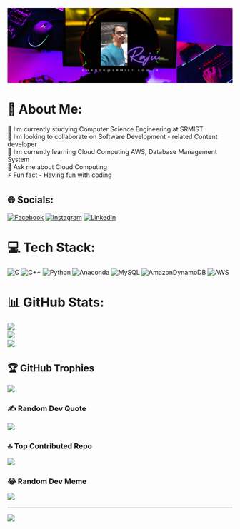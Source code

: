 ![logo](https://github.com/gsaiganesh283/gsaiganesh283/blob/main/gg4906%40srmist.edu.in_out.png)

# 💫 About Me:
🔭 I’m currently studying Computer Science Engineering at SRMIST<br>👯 I’m looking to collaborate on Software Development - related Content developer<br>🌱 I’m currently learning Cloud Computing AWS, Database Management System<br>💬 Ask me about Cloud Computing<br>⚡ Fun fact - Having fun with coding


## 🌐 Socials:
[![Facebook](https://img.shields.io/badge/Facebook-%231877F2.svg?logo=Facebook&logoColor=white)](https://facebook.com/saiganeshraju.gottam) [![Instagram](https://img.shields.io/badge/Instagram-%23E4405F.svg?logo=Instagram&logoColor=white)](https://instagram.com/saiganesh_raju) [![LinkedIn](https://img.shields.io/badge/LinkedIn-%230077B5.svg?logo=linkedin&logoColor=white)](https://linkedin.com/in/g-saiganesh-raju) 

# 💻 Tech Stack:
![C](https://img.shields.io/badge/c-%2300599C.svg?style=for-the-badge&logo=c&logoColor=white) ![C++](https://img.shields.io/badge/c++-%2300599C.svg?style=for-the-badge&logo=c%2B%2B&logoColor=white) ![Python](https://img.shields.io/badge/python-3670A0?style=for-the-badge&logo=python&logoColor=ffdd54) ![Anaconda](https://img.shields.io/badge/Anaconda-%2344A833.svg?style=for-the-badge&logo=anaconda&logoColor=white) ![MySQL](https://img.shields.io/badge/mysql-%2300000f.svg?style=for-the-badge&logo=mysql&logoColor=white) ![AmazonDynamoDB](https://img.shields.io/badge/Amazon%20DynamoDB-4053D6?style=for-the-badge&logo=Amazon%20DynamoDB&logoColor=white) ![AWS](https://img.shields.io/badge/AWS-%23FF9900.svg?style=for-the-badge&logo=amazon-aws&logoColor=white)
# 📊 GitHub Stats:
![](https://github-readme-stats.vercel.app/api?username=gsaiganesh283&theme=gotham&hide_border=false&include_all_commits=true&count_private=true)<br/>
![](https://github-readme-streak-stats.herokuapp.com/?user=gsaiganesh283&theme=gotham&hide_border=false)<br/>
![](https://github-readme-stats.vercel.app/api/top-langs/?username=gsaiganesh283&theme=gotham&hide_border=false&include_all_commits=true&count_private=true&layout=compact)

## 🏆 GitHub Trophies
![](https://github-profile-trophy.vercel.app/?username=gsaiganesh283&theme=onestar&no-frame=false&no-bg=true&margin-w=4)

### ✍️ Random Dev Quote
![](https://quotes-github-readme.vercel.app/api?type=horizontal&theme=radical)

### 🔝 Top Contributed Repo
![](https://github-contributor-stats.vercel.app/api?username=gsaiganesh283&limit=5&theme=dark&combine_all_yearly_contributions=true)

### 😂 Random Dev Meme
<img src='https://randommeme-five.vercel.app/' style="height: 400px;"/>

---
[![](https://visitcount.itsvg.in/api?id=gsaiganesh283&icon=0&color=0)](https://visitcount.itsvg.in)

<!-- Proudly created with GPRM ( https://gprm.itsvg.in ) -->

